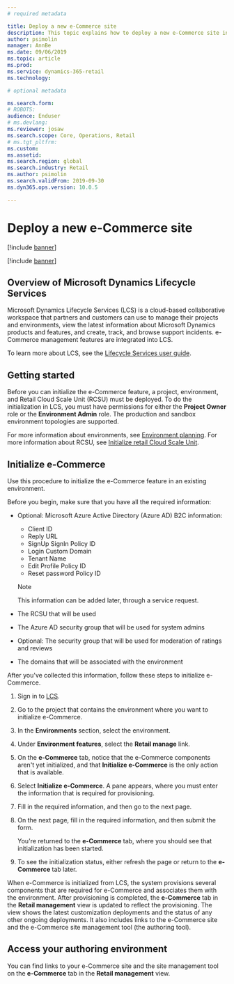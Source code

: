 ```yaml
---
# required metadata

title: Deploy a new e-Commerce site
description: This topic explains how to deploy a new e-Commerce site in Microsoft Dynamics 365 for Commerce.
author: psimolin
manager: AnnBe
ms.date: 09/06/2019
ms.topic: article
ms.prod: 
ms.service: dynamics-365-retail
ms.technology: 

# optional metadata

ms.search.form: 
# ROBOTS: 
audience: Enduser
# ms.devlang: 
ms.reviewer: josaw
ms.search.scope: Core, Operations, Retail
# ms.tgt_pltfrm: 
ms.custom: 
ms.assetid: 
ms.search.region: global
ms.search.industry: Retail
ms.author: psimolin
ms.search.validFrom: 2019-09-30
ms.dyn365.ops.version: 10.0.5

---
```


# Deploy a new e-Commerce site

[!include [banner](includes/banner.md)]

[!include [banner](includes/preview-banner.md)]

## Overview of Microsoft Dynamics Lifecycle Services
	
Microsoft Dynamics Lifecycle Services (LCS) is a cloud-based collaborative workspace that partners and customers can use to manage their projects and environments, view the latest information about Microsoft Dynamics products and features, and create, track, and browse support incidents. e-Commerce management features are integrated into LCS.

To learn more about LCS, see the [Lifecycle Services user guide](https://docs.microsoft.com/dynamics365/unified-operations/dev-itpro/lifecycle-services/lcs-user-guide).
	
## Getting started

Before you can initialize the e-Commerce feature, a project, environment, and Retail Cloud Scale Unit (RCSU) must be deployed. To do the initialization in LCS, you must have permissions for either the **Project Owner** role or the **Environment Admin** role. The production and sandbox environment topologies are supported.

For more information about environments, see [Environment planning](https://docs.microsoft.com/dynamics365/unified-operations/fin-and-ops/imp-lifecycle/environment-planning). For more information about RCSU, see [Initialize retail Cloud Scale Unit](https://docs.microsoft.com/dynamics365/unified-operations/dev-itpro/deployment/initialize-retail-channels).

## Initialize e-Commerce

Use this procedure to initialize the e-Commerce feature in an existing environment.

Before you begin, make sure that you have all the required information:

- Optional: Microsoft Azure Active Directory (Azure AD) B2C information:

	- Client ID
	- Reply URL
	- SignUp SignIn Policy ID
	- Login Custom Domain
	- Tenant Name
	- Edit Profile Policy ID
	- Reset password Policy ID

    > [!NOTE]
    > This information can be added later, through a service request.

- The RCSU that will be used
- The Azure AD security group that will be used for system admins
- Optional: The security group that will be used for moderation of ratings and reviews
- The domains that will be associated with the environment

After you've collected this information, follow these steps to initialize e-Commerce.

1. Sign in to [LCS](https://lcs.dynamics.com).
2. Go to the project that contains the environment where you want to initialize e-Commerce.
3. In the **Environments** section, select the environment.
4. Under **Environment features**, select the **Retail manage** link.
5. On the **e-Commerce** tab, notice that the e-Commerce components aren't yet initialized, and that **Initialize e-Commerce** is the only action that is available.
6. Select **Initialize e-Commerce**. A pane appears, where you must enter the information that is required for provisioning.
7. Fill in the required information, and then go to the next page.
8. On the next page, fill in the required information, and then submit the form.

    You're returned to the **e-Commerce** tab, where you should see that initialization has been started.

9. To see the initialization status, either refresh the page or return to the **e-Commerce** tab later.
	
When e-Commerce is initialized from LCS, the system provisions several components that are required for e-Commerce and associates them with the environment. After provisioning is completed, the **e-Commerce** tab in the **Retail management** view is updated to reflect the provisioning. The view shows the latest customization deployments and the status of any other ongoing deployments. It also includes links to the e-Commerce site and the e-Commerce site management tool (the authoring tool).

## Access your authoring environment

You can find links to your e-Commerce site and the site management tool on the **e-Commerce** tab in the **Retail management** view.
